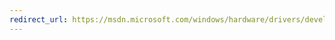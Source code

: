 ```yaml
---
redirect_url: https://msdn.microsoft.com/windows/hardware/drivers/develop/troubleshooting-configuration-of-driver-deployment--testing-and-debugging
---
```


